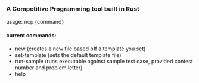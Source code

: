 ### A Competitive Programming tool built in Rust

usage: ncp {command}

#### current commands:
- new (creates a new file based off a template you set)
- set-template (sets the default template file)
- run-sample (runs executable against sample test case, provided contest number and problem letter)
- help
